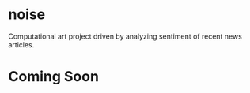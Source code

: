 # noise

Computational art project driven by analyzing sentiment of recent news articles.

# Coming Soon
